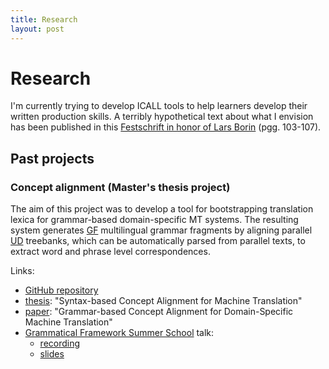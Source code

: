 ```yaml
---
title: Research
layout: post
---
```


# Research

I'm currently trying to develop ICALL tools to help learners develop their written production skills.
A terribly hypothetical text about what I envision has been published in this [Festschrift in honor of Lars Borin](https://gupea.ub.gu.se/handle/2077/74254) (pgg. 103-107).

## Past projects

### Concept alignment (Master's thesis project)
The aim of this project was to develop a tool for bootstrapping translation lexica for grammar-based domain-specific MT systems.
The resulting system generates [GF](https://www.grammaticalframework.org/) multilingual grammar fragments by aligning parallel [UD](https://universaldependencies.org/) treebanks, which can be automatically parsed from parallel texts, to extract word and phrase level correspondences.

Links:
- [GitHub repository](https://github.com/harisont/concept-alignment)
- [thesis](https://raw.githubusercontent.com/harisont/concept-alignment/master/thesis/final_report/synbased_ca_for_mt.pdf): "Syntax-based Concept Alignment for Machine Translation"
- [paper](https://aclanthology.org/2021.cnl-1.2.pdf): "Grammar-based Concept Alignment for Domain-Specific Machine Translation"
- [Grammatical Framework Summer School](http://school.grammaticalframework.org/2021/) talk:
  - [recording](https://youtu.be/h2GR7RbghnE?t=4104)
  - [slides](https://raw.githubusercontent.com/harisont/concept-alignment/master/summer-school/presentation.pdf)
